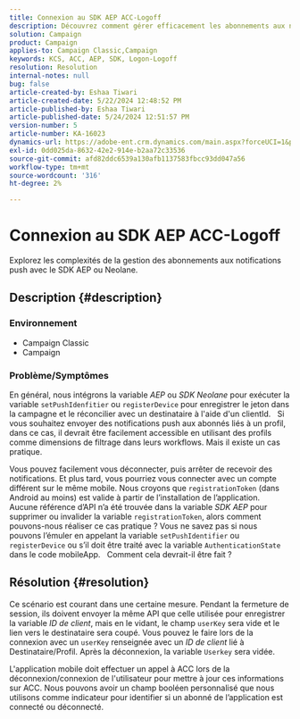 ```yaml
---
title: Connexion au SDK AEP ACC-Logoff
description: Découvrez comment gérer efficacement les abonnements aux notifications push à l’aide du SDK AEP ou Neolane.
solution: Campaign
product: Campaign
applies-to: Campaign Classic,Campaign
keywords: KCS, ACC, AEP, SDK, Logon-Logoff
resolution: Resolution
internal-notes: null
bug: false
article-created-by: Eshaa Tiwari
article-created-date: 5/22/2024 12:48:52 PM
article-published-by: Eshaa Tiwari
article-published-date: 5/24/2024 12:51:57 PM
version-number: 5
article-number: KA-16023
dynamics-url: https://adobe-ent.crm.dynamics.com/main.aspx?forceUCI=1&pagetype=entityrecord&etn=knowledgearticle&id=33644fa3-3918-ef11-9f8a-6045bd006793
exl-id: 0dd025da-8632-42e2-914e-b2aa72c33536
source-git-commit: afd82ddc6539a130afb1137583fbcc93dd047a56
workflow-type: tm+mt
source-wordcount: '316'
ht-degree: 2%

---
```


# Connexion au SDK AEP ACC-Logoff


Explorez les complexités de la gestion des abonnements aux notifications push avec le SDK AEP ou Neolane.

## Description {#description}


### <b>Environnement</b>

- Campaign Classic
- Campaign


### <b>Problème/Symptômes</b>

En général, nous intégrons la variable *AEP* ou *SDK Neolane* pour exécuter la variable `setPushIdenfitier` ou `registerDevice` pour enregistrer le jeton dans la campagne et le réconcilier avec un destinataire à l&#39;aide d&#39;un clientId.
 
Si vous souhaitez envoyer des notifications push aux abonnés liés à un profil, dans ce cas, il devrait être facilement accessible en utilisant des profils comme dimensions de filtrage dans leurs workflows. Mais il existe un cas pratique.

Vous pouvez facilement vous déconnecter, puis arrêter de recevoir des notifications. Et plus tard, vous pourriez vous connecter avec un compte différent sur le même mobile. Nous croyons que `registrationToken` (dans Android au moins) est valide à partir de l’installation de l’application.
 
Aucune référence d’API n’a été trouvée dans la variable *SDK AEP* pour supprimer ou invalider la variable `registrationToken`, alors comment pouvons-nous réaliser ce cas pratique ? Vous ne savez pas si nous pouvons l’émuler en appelant la variable `setPushIdentifier` ou `registerDevice` ou s’il doit être traité avec la variable `AuthenticationState` dans le code mobileApp.
 
Comment cela devrait-il être fait ?


## Résolution {#resolution}


Ce scénario est courant dans une certaine mesure. Pendant la fermeture de session, ils doivent envoyer la même API que celle utilisée pour enregistrer la variable *ID de client*, mais en le vidant, le champ `userKey` sera vide et le lien vers le destinataire sera coupé. Vous pouvez le faire lors de la connexion avec un `userKey` renseignée avec un *ID de client* lié à Destinataire/Profil. Après la déconnexion, la variable `Userkey` sera vidée.

L&#39;application mobile doit effectuer un appel à ACC lors de la déconnexion/connexion de l&#39;utilisateur pour mettre à jour ces informations sur ACC. Nous pouvons avoir un champ booléen personnalisé que nous utilisons comme indicateur pour identifier si un abonné de l’application est connecté ou déconnecté.

